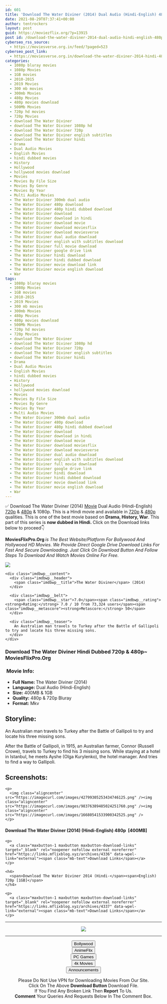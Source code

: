 ```yaml
---
id: 601
title: 'Download The Water Diviner (2014) Dual Audio (Hindi-English) 480p [400MB] || 720p [1GB]'
date: 2021-08-29T07:37:41+00:00
author: tentrockers
layout: post
guid: https://moviezflix.org/?p=13915
post id: /download-the-water-diviner-2014-dual-audio-hindi-english-480p-400mb-720p-1gb/
cyberseo_rss_source:
  - https://moviesverse.org.in/feed/?paged=523
cyberseo_post_link:
  - https://moviesverse.org.in/download-the-water-diviner-2014-hindi-480p-720p/
categories:
  - 1080p bluray movies
  - 1080p Movies
  - 1GB movies
  - 2010-2015
  - 2019 Movies
  - 300 mb movies
  - 300mb Movies
  - 480p Movies
  - 480p movies download
  - 500Mb Movies
  - 720p hd movies
  - 720p Movies
  - download The Water Diviner
  - download The Water Diviner 1080p hd
  - download The Water Diviner 720p
  - download The Water Diviner english subtitles
  - download The Water Diviner hindi
  - Drama
  - Dual Audio Movies
  - English Movies
  - hindi dubbed movies
  - History
  - Hollywood
  - hollywood movies download
  - Movies
  - Movies By File Size
  - Movies By Genre
  - Movies By Year
  - Multi Audio Movies
  - The Water Diviner 300mb dual audio
  - The Water Diviner 480p download
  - The Water Diviner 480p hindi dubbed download
  - The Water Diviner download
  - The Water Diviner download in hindi
  - The Water Diviner download movie
  - The Water Diviner download moviesflix
  - The Water Diviner download moviesverse
  - The Water Diviner dual audio download
  - The Water Diviner english with subtitles download
  - The Water Diviner full movie download
  - The Water Diviner google drive link
  - The Water Diviner hindi download
  - The Water Diviner hindi dubbed download
  - The Water Diviner movie download link
  - The Water Diviner movie english download
  - War
tags:
  - 1080p bluray movies
  - 1080p Movies
  - 1GB movies
  - 2010-2015
  - 2019 Movies
  - 300 mb movies
  - 300mb Movies
  - 480p Movies
  - 480p movies download
  - 500Mb Movies
  - 720p hd movies
  - 720p Movies
  - download The Water Diviner
  - download The Water Diviner 1080p hd
  - download The Water Diviner 720p
  - download The Water Diviner english subtitles
  - download The Water Diviner hindi
  - Drama
  - Dual Audio Movies
  - English Movies
  - hindi dubbed movies
  - History
  - Hollywood
  - hollywood movies download
  - Movies
  - Movies By File Size
  - Movies By Genre
  - Movies By Year
  - Multi Audio Movies
  - The Water Diviner 300mb dual audio
  - The Water Diviner 480p download
  - The Water Diviner 480p hindi dubbed download
  - The Water Diviner download
  - The Water Diviner download in hindi
  - The Water Diviner download movie
  - The Water Diviner download moviesflix
  - The Water Diviner download moviesverse
  - The Water Diviner dual audio download
  - The Water Diviner english with subtitles download
  - The Water Diviner full movie download
  - The Water Diviner google drive link
  - The Water Diviner hindi download
  - The Water Diviner hindi dubbed download
  - The Water Diviner movie download link
  - The Water Diviner movie english download
  - War
---
```

<div class="thecontent clearfix">
  <p>
    ✅ Download The Water Diviner (2014) <a href="https://moviesverse.org.in/category/movies/" data-wpel-link="internal">Movie</a> Dual Audio (Hindi-English) <a href="https://moviesverse.org.in/720p-movies/" data-wpel-link="internal">720p</a>&nbsp;&&nbsp;<a href="https://moviesverse.org.in/480p-movies/" data-wpel-link="internal">480p</a> & 1080p. This is a Hindi movie and available in <a href="https://moviesverse.org.in/720p-movies/" data-wpel-link="internal">720p</a>&nbsp;&&nbsp;<a href="https://moviesverse.org.in/480p-movies/" data-wpel-link="internal">480p</a> qualities. This is one of the best movie based on <strong>Drama, History, War</strong>. This part of this series is <strong>now dubbed in <span>Hindi.&nbsp;</span></strong><span>Click on the Download links below to proceed👇</span>
  </p>
  
  <p>
    <strong><span>MoviesFlixPro.Org&nbsp;</span></strong><em>is The Best Website/Platform For Bollywood And Hollywood HD Movies. We Provide Direct Google Drive Download Links For Fast And Secure Downloading. Just Click On Download Button And Follow Steps To&nbsp;Download And Watch Movies Online For Free.</em>
  </p>
  
  <div class="imdbwp imdbwp--movie dark">
    <div class="imdbwp__thumb">
      <a class="imdbwp__link" target="_blank" title="The Water Diviner" href="https://www.imdb.com/title/tt3007512/" rel="nofollow external noopener noreferrer" data-wpel-link="external"><img class="imdbwp__img" src="https://m.media-amazon.com/images/M/MV5BMjMzODA4NDYzM15BMl5BanBnXkFtZTgwMTc0Mzc0NDE@._V1_SX300.jpg" /></a>
    </div>
    
    <div class="imdbwp__content">
      <div class="imdbwp__header">
        <span class="imdbwp__title">The Water Diviner</span> (2014)
      </div>
      
      <div class="imdbwp__belt">
        <span class="imdbwp__star">7.0</span><span class="imdbwp__rating"><strong>Rating:</strong> 7.0 / 10 from 73,324 users</span><span class="imdbwp__metascore"><strong>Metascore:</strong> 50</span>
      </div>
      
      <div class="imdbwp__teaser">
        An Australian man travels to Turkey after the Battle of Gallipoli to try and locate his three missing sons.
      </div>
    </div>
  </div>
  
  <h3>
    <span>Download The Water Diviner Hindi Dubbed 720p & 480p~ MoviesFlixPro.Org</span>
  </h3>
  
  <h3>
    <span>&nbsp;Movie Info:&nbsp;</span>
  </h3>
  
  <ul>
    <li>
      <strong>Full Name: </strong>The Water Diviner (2014)
    </li>
    <li>
      <strong>Language:</strong> Dual Audio (Hindi-English)
    </li>
    <li>
      <strong>Size:</strong> 400MB & 1GB
    </li>
    <li>
      <strong>Quality:</strong> 480p & 720p Bluray
    </li>
    <li>
      <strong>Format:</strong>&nbsp;Mkv
    </li>
  </ul>
  
  <h2>
    <span>Storyline:</span>
  </h2>
  
  <p>
    An Australian man travels to Turkey after the Battle of Gallipoli to try and locate his three missing sons.
  </p>
  
  <div>
    After the Battle of Gallipoli, in 1915, an Australian farmer, Connor (Russell Crowe), travels to Turkey to find his 3 missing sons. While staying at a hotel in Istanbul, he meets Ayshe (Olga Kurylenko), the hotel manager. And tries to find a way to Gallipoli.
  </div>
  
  <div class="summary_text">
    <h2>
      <span>Screenshots:</span>
    </h2>
    
    <p>
      <img class="aligncenter" src="https://imagecurl.com/images/42799305253434746125.png" /><img class="aligncenter" src="https://imagecurl.com/images/98376389485024251760.png" /><img class="aligncenter" src="https://imagecurl.com/images/16680541533900342525.png" />
    </p>
  </div>
  
  <div class="inline canwrap">
    <h4>
      <span>Download The Water Diviner (2014) (Hindi-English) </span><span>480p&nbsp; [400MB]</span>
    </h4>
    
    <p>
      <a class="maxbutton-1 maxbutton maxbutton-download-links" target="_blank" rel="noopener nofollow external noreferrer" href="https://links.mflixblog.xyz/archives/4336" data-wpel-link="external"><span class="mb-text">Download Links</span></a>
    </p>
    
    <h4>
      <span>Download The Water Diviner 2014 (Hindi-</span><span>English) 720p [1GB]</span>
    </h4>
    
    <p>
      <a class="maxbutton-1 maxbutton maxbutton-download-links" target="_blank" rel="noopener nofollow external noreferrer" href="https://links.mflixblog.xyz/archives/4337" data-wpel-link="external"><span class="mb-text">Download Links</span></a>
    </p>
  </div>
</div>

<center>
  </p> 
  
  <hr />
  
  <p>
    <a href="http://gdrivepro.xyz/join.php" data-wpel-link="external" target="_blank" rel="nofollow external noopener noreferrer"><img src="https://i.imgur.com/FhMdWdW.png" /></a>
  </p>
  
  <hr />
  
  <p>
    <a href="https://dogemovies.xyz" target="_blank" data-wpel-link="external" rel="nofollow external noopener noreferrer"><button class="button button5">Bollywood</button></a><br /> <a href="https://animeflix.in" target="_blank" data-wpel-link="external" rel="nofollow external noopener noreferrer"><button class="button button5">AnimeFlix</button></a><br /> <a href="https://gamesflix.net/" target="_blank" data-wpel-link="external" rel="nofollow external noopener noreferrer"><button class="button button5">PC Games</button></a><br /> <a href="https://uhdmovies.in" target="_blank" data-wpel-link="external" rel="nofollow external noopener noreferrer"><button class="button button5">4k Movies</button></a><br /> <a href="https://moviesverse.org.in/announcements/" target="_blank" data-wpel-link="internal" rel="noopener"><button class="button button5">Announcements</button></a>
  </p>
  
  <div class="alert alert-danger">
    Please Do Not Use VPN for Downloading Movies From Our Site.
  </div>
  
  <div class="alert alert-success">
    Click On The Above <strong>Download Button</strong> Download File.
  </div>
  
  <div class="alert alert-warning">
    If You Find Any Broken Link Then <strong>Report</strong> To Us.
  </div>
  
  <div class="alert alert-info">
    <strong>Comment</strong> Your Queries And Requests Below In The Comment Box.
  </div>
  
  <p>
    </center>
  </p>
